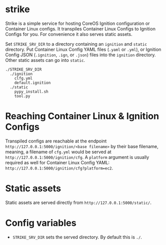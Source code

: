 # strike
Strike is a simple service for hosting CoreOS Ignition configuration or Container Linux configs. It transpiles Container Linux Configs to Ignition Configs for you. For convenience it also serves static assets.

Set `STRIKE_SRV_DIR` to a directory containing an `ignition` and `static` directory. Put Container Linux Config YAML files (`.yaml` or `.yml`), or Ignition Config JSON (`.ignition`, `.ign`, or `.json`) files into the `ignition` directory. Other static assets can go into `static`.

```
./STRIKE_SRV_DIR
  ./ignition
    clfg.yml
    default.ignition
  ./static
    pypy_install.sh
    tool.py
```

# Reaching Container Linux & Ignition Configs
Transpiled configs are reachable at the endpoint `http://127.0.0.1:5000/ignition/<base filename>` by their base filename, meaning, a filename of `cfg.yml` would be served at `http://127.0.0.1:5000/ignition/cfg`. A `platform` argument is usually required as well for Container Linux Config YAML: `http://127.0.0.1:5000/ignition/cfg?platform=ec2`.

# Static assets
Static assets are served directly from `http://127.0.0.1:5000/static/`.

# Config variables
* `STRIKE_SRV_DIR` sets the served directory. By default this is `./`.
